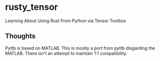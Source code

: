 # rusty_tensor
Learning About Using Rust From Python via Tensor Toolbox

## Thoughts
Pyttb is based on MATLAB.
This is mostly a port from pyttb disgarding the MATLAB.
There isn't an attempt to maintain 1:1 compatibility.
